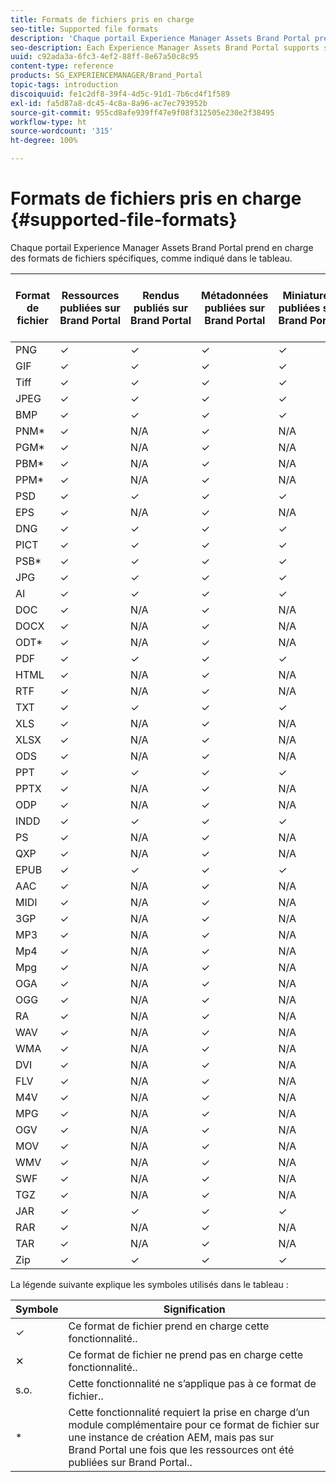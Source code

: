 ```yaml
---
title: Formats de fichiers pris en charge
seo-title: Supported file formats
description: 'Chaque portail Experience Manager Assets Brand Portal prend en charge des formats de fichiers spécifiques, comme indiqué dans le tableau. '
seo-description: Each Experience Manager Assets Brand Portal supports specific file formats, as indicated in the matrix.
uuid: c92ada3a-6fc3-4ef2-88ff-8e67a50c8c95
content-type: reference
products: SG_EXPERIENCEMANAGER/Brand_Portal
topic-tags: introduction
discoiquuid: fe1c2df8-39f4-4d5c-91d1-7b6cd4f1f589
exl-id: fa5d87a8-dc45-4c8a-8a96-ac7ec793952b
source-git-commit: 955cd8afe939ff47e9f08f312505e230e2f38495
workflow-type: ht
source-wordcount: '315'
ht-degree: 100%

---
```


# Formats de fichiers pris en charge {#supported-file-formats}

Chaque portail Experience Manager Assets Brand Portal prend en charge des formats de fichiers spécifiques, comme indiqué dans le tableau.

| Format de fichier | Ressources publiées sur Brand Portal | Rendus publiés sur Brand Portal | Métadonnées publiées sur Brand Portal | Miniatures publiées sur Brand Portal | Pages des détails des ressources publiées sur Brand Portal | Partages de liens | Miniatures des partages de liens | Aperçus des partages de liens |
|-------------|----------------------------------|--------------------------------------|------------------------------------|--------------------------------------|-----------------------------------------------|-------------|-----------------------|---------------------|
| PNG | ✓ | ✓ | ✓ | ✓ | ✓ | ✓ | ✓ | ✓ |
| GIF | ✓ | ✓ | ✓ | ✓ | ✓ | ✓ | ✓ | ✓ |
| Tiff | ✓ | ✓ | ✓ | ✓ | ✓ | ✓ | ✓ | ✕ |
| JPEG | ✓ | ✓ | ✓ | ✓ | ✓ | ✓ | ✓ | ✓ |
| BMP | ✓ | ✓ | ✓ | ✓ | ✓ | ✓ | ✓ | ✕ |
| PNM* | ✓ | N/A | ✓ | N/A | N/A | ✓ | N/A | N/A |
| PGM* | ✓ | N/A | ✓ | N/A | N/A | ✓ | N/A | N/A |
| PBM* | ✓ | N/A | ✓ | N/A | N/A | ✓ | N/A | N/A |
| PPM* | ✓ | N/A | ✓ | N/A | N/A | ✓ | N/A | N/A |
| PSD | ✓ | ✓ | ✓ | ✓ | ✓ | ✓ | ✓ | ✕ |
| EPS | ✓ | N/A | ✓ | N/A | N/A | ✓ | N/A | ✕ |
| DNG | ✓ | ✓ | ✓ | ✓ | ✓ | ✓ | ✓ | ✕ |
| PICT | ✓ | ✓ | ✓ | ✓ | ✓ | ✓ | ✓ | ✕ |
| PSB* | ✓ | ✓ | ✓ | ✓ | ✓ | ✓ | ✓ | ✕ |
| JPG | ✓ | ✓ | ✓ | ✓ | ✓ | ✓ | ✓ | ✓ |
| AI | ✓ | ✓ | ✓ | ✓ | ✓ | ✓ | ✓ | ✕ |
| DOC | ✓ | N/A | ✓ | N/A | N/A | ✓ | ✕ | ✕ |
| DOCX | ✓ | N/A | ✓ | N/A | N/A | ✓ | ✕ | ✕ |
| ODT* | ✓ | N/A | ✓ | N/A | N/A | ✓ | ✕ | ✕ |
| PDF | ✓ | ✓ | ✓ | ✓ | ✓ | ✓ | ✓ | ✕ |
| HTML | ✓ | N/A | ✓ | N/A | N/A | ✓ | ✕ | ✕ |
| RTF | ✓ | N/A | ✓ | N/A | N/A | ✓ | ✕ | ✕ |
| TXT | ✓ | ✓ | ✓ | ✓ | ✓ | ✓ | ✓ | ✕ |
| XLS | ✓ | N/A | ✓ | N/A | N/A | ✓ | ✕ | ✕ |
| XLSX | ✓ | N/A | ✓ | N/A | N/A | ✓ | ✕ | ✕ |
| ODS | ✓ | N/A | ✓ | N/A | N/A | ✓ | ✕ | ✕ |
| PPT | ✓ | ✓ | ✓ | ✓ | ✓ | ✓ | ✓ | ✕ |
| PPTX | ✓ | N/A | ✓ | N/A | N/A | ✓ | ✕ | ✕ |
| ODP | ✓ | N/A | ✓ | N/A | N/A | ✓ | ✕ | ✕ |
| INDD | ✓ | ✓ | ✓ | ✓ | ✓ | ✓ | ✓ | ✕ |
| PS | ✓ | N/A | ✓ | N/A | N/A | ✓ | ✕ | ✕ |
| QXP | ✓ | N/A | ✓ | N/A | N/A | ✓ | ✕ | ✕ |
| EPUB | ✓ | ✓ | ✓ | ✓ | ✓ | ✓ | ✓ | ✕ |
| AAC | ✓ | N/A | ✓ | N/A | N/A | ✓ | ✕ | ✕ |
| MIDI | ✓ | N/A | ✓ | N/A | N/A | ✓ | ✕ | ✕ |
| 3GP | ✓ | N/A | ✓ | N/A | N/A | ✓ | ✕ | ✕ |
| MP3 | ✓ | N/A | ✓ | N/A | ✕ | ✓ | ✕ | ✕ |
| Mp4 | ✓ | N/A | ✓ | N/A | ✓ | ✓ | ✕ | ✕ |
| Mpg | ✓ | N/A | ✓ | N/A | N/A | ✓ | ✕ | ✕ |
| OGA | ✓ | N/A | ✓ | N/A | ✕ | ✓ | ✕ | ✕ |
| OGG | ✓ | N/A | ✓ | N/A | ✓ | ✓ | ✕ | ✕ |
| RA | ✓ | N/A | ✓ | N/A | N/A | ✓ | ✕ | ✕ |
| WAV | ✓ | N/A | ✓ | N/A | N/A | ✓ | ✕ | ✕ |
| WMA | ✓ | N/A | ✓ | N/A | N/A | ✓ | ✕ | ✕ |
| DVI | ✓ | N/A | ✓ | N/A | N/A | ✓ | ✕ | ✕ |
| FLV | ✓ | N/A | ✓ | N/A | N/A | ✓ | ✕ | ✕ |
| M4V | ✓ | N/A | ✓ | N/A | ✕ | ✓ | ✕ | ✕ |
| MPG | ✓ | N/A | ✓ | N/A | N/A | ✓ | ✕ | ✕ |
| OGV | ✓ | N/A | ✓ | N/A | ✓ | ✓ | ✕ | ✕ |
| MOV | ✓ | N/A | ✓ | N/A | N/A | ✓ | ✕ | ✕ |
| WMV | ✓ | N/A | ✓ | N/A | ✕ | ✓ | ✕ | ✕ |
| SWF | ✓ | N/A | ✓ | N/A | ✓ | ✓ | ✕ | ✕ |
| TGZ | ✓ | N/A | ✓ | N/A | N/A | ✓ | N/A | ✕ |
| JAR | ✓ | ✓ | ✓ | ✓ | N/A | ✓ | ✓ | ✕ |
| RAR | ✓ | N/A | ✓ | N/A | N/A | ✓ | N/A | ✕ |
| TAR | ✓ | N/A | ✓ | N/A | N/A | ✓ | N/A | ✕ |
| Zip | ✓ | ✓ | ✓ | ✓ | N/A | ✓ | ✓ | ✕ |

La légende suivante explique les symboles utilisés dans le tableau :

| Symbole | Signification |
|--------|-----------------------------------------------------------------------------------------------------------------------------------------------------|
| ✓ | Ce format de fichier prend en charge cette fonctionnalité.. |
| ✕ | Ce format de fichier ne prend pas en charge cette fonctionnalité.. |
| s.o. | Cette fonctionnalité ne s’applique pas à ce format de fichier.. |
| * | Cette fonctionnalité requiert la prise en charge d’un module complémentaire pour ce format de fichier sur une instance de création AEM, mais pas sur Brand Portal une fois que les ressources ont été publiées sur Brand Portal.. |
